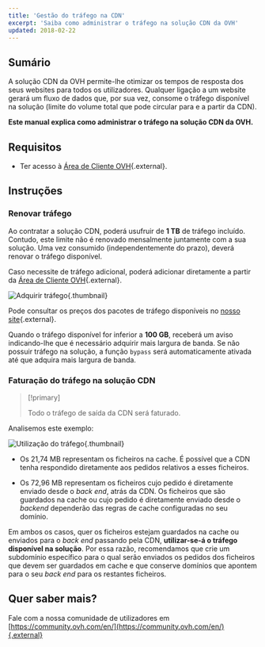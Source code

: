 ```yaml
---
title: 'Gestão do tráfego na CDN'
excerpt: 'Saiba como administrar o tráfego na solução CDN da OVH'
updated: 2018-02-22
---
```


## Sumário

A solução CDN da OVH permite-lhe otimizar os tempos de resposta dos seus websites para todos os utilizadores. Qualquer ligação a um website gerará um fluxo de dados que, por sua vez, consome o tráfego disponível na solução (limite do volume total que pode circular para e a partir da CDN).

**Este manual explica como administrar o tráfego na solução CDN da OVH.**

## Requisitos

- Ter acesso à [Área de Cliente OVH](/links/manager){.external}.

## Instruções

### Renovar tráfego

Ao contratar a solução CDN, poderá usufruir de **1 TB** de tráfego incluído. Contudo, este limite não é renovado mensalmente juntamente com a sua solução. Uma vez consumido (independentemente do prazo), deverá renovar o tráfego disponível.

Caso necessite de tráfego adicional, poderá adicionar diretamente a partir da [Área de Cliente OVH](/links/manager){.external}.

![Adquirir tráfego](images/add_quota.png){.thumbnail}

Pode consultar os preços dos pacotes de tráfego disponíveis no [nosso site](https://www.ovh.com/pt/cdn/infrastructure/){.external}.

Quando o tráfego disponível for inferior a **100 GB**, receberá um aviso indicando-lhe que é necessário adquirir mais largura de banda. Se não possuir tráfego na solução, a função `bypass` será automaticamente ativada até que adquira mais largura de banda.

### Faturação do tráfego na solução CDN

> [!primary]
>
> Todo o tráfego de saída da CDN será faturado.  
>

Analisemos este exemplo:

![Utilização do tráfego](images/quota_used.png){.thumbnail}

- Os 21,74 MB representam os ficheiros na cache. É possível que a CDN tenha respondido diretamente aos pedidos relativos a esses ficheiros.

- Os 72,96 MB representam os ficheiros cujo pedido é diretamente enviado desde o *back end*, atrás da CDN. Os ficheiros que são guardados na cache ou cujo pedido é diretamente enviado desde o *backend* dependerão das regras de cache configuradas no seu domínio.

Em ambos os casos, quer os ficheiros estejam guardados na cache ou enviados para o *back end* passando pela CDN, **utilizar-se-á o tráfego disponível na solução**. Por essa razão, recomendamos que crie um subdomínio específico para o qual serão enviados os pedidos dos ficheiros que devem ser guardados em cache e que conserve domínios que apontem para o seu *back end* para os restantes ficheiros.

## Quer saber mais?

Fale com a nossa comunidade de utilizadores em [https://community.ovh.com/en/](https://community.ovh.com/en/){.external}